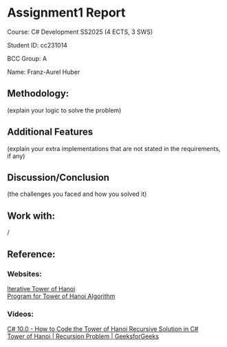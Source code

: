 
# Assignment1 Report

Course: C# Development SS2025 (4 ECTS, 3 SWS)

Student ID: cc231014

BCC Group: A

Name: Franz-Aurel Huber

## Methodology: 
(explain your logic to solve the problem)

## Additional Features
(explain your extra implementations that are not stated in the requirements, if any)

## Discussion/Conclusion
(the challenges you faced and how you solved it)

## Work with: 
/

## Reference: 
### Websites:
[Iterative Tower of Hanoi](https://www.geeksforgeeks.org/iterative-tower-of-hanoi/)  
[Program for Tower of Hanoi Algorithm](https://www.geeksforgeeks.org/c-program-for-tower-of-hanoi/)  

### Videos:
[C# 10.0 - How to Code the Tower of Hanoi Recursive Solution in C#](https://www.youtube.com/watch?v=VhcY7ySH51g)  
[Tower of Hanoi | Recursion Problem | GeeksforGeeks](https://www.youtube.com/watch?v=YstLjLCGmgg&t=152s)